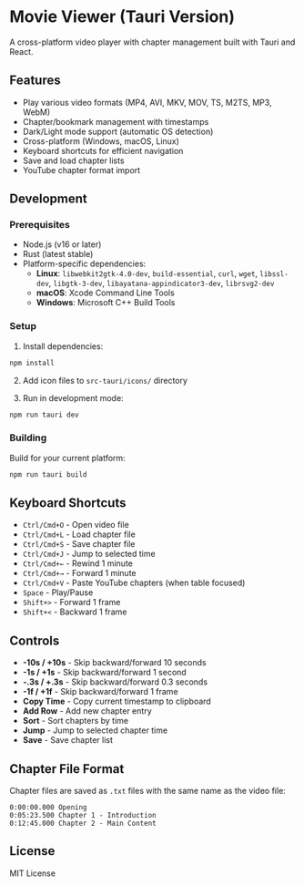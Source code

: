 # Movie Viewer (Tauri Version)

A cross-platform video player with chapter management built with Tauri and React.

## Features

- Play various video formats (MP4, AVI, MKV, MOV, TS, M2TS, MP3, WebM)
- Chapter/bookmark management with timestamps
- Dark/Light mode support (automatic OS detection)
- Cross-platform (Windows, macOS, Linux)
- Keyboard shortcuts for efficient navigation
- Save and load chapter lists
- YouTube chapter format import

## Development

### Prerequisites

- Node.js (v16 or later)
- Rust (latest stable)
- Platform-specific dependencies:
  - **Linux**: `libwebkit2gtk-4.0-dev`, `build-essential`, `curl`, `wget`, `libssl-dev`, `libgtk-3-dev`, `libayatana-appindicator3-dev`, `librsvg2-dev`
  - **macOS**: Xcode Command Line Tools
  - **Windows**: Microsoft C++ Build Tools

### Setup

1. Install dependencies:
```bash
npm install
```

2. Add icon files to `src-tauri/icons/` directory

3. Run in development mode:
```bash
npm run tauri dev
```

### Building

Build for your current platform:
```bash
npm run tauri build
```

## Keyboard Shortcuts

- `Ctrl/Cmd+O` - Open video file
- `Ctrl/Cmd+L` - Load chapter file
- `Ctrl/Cmd+S` - Save chapter file
- `Ctrl/Cmd+J` - Jump to selected time
- `Ctrl/Cmd+←` - Rewind 1 minute
- `Ctrl/Cmd+→` - Forward 1 minute
- `Ctrl/Cmd+V` - Paste YouTube chapters (when table focused)
- `Space` - Play/Pause
- `Shift+>` - Forward 1 frame
- `Shift+<` - Backward 1 frame

## Controls

- **-10s / +10s** - Skip backward/forward 10 seconds
- **-1s / +1s** - Skip backward/forward 1 second
- **-.3s / +.3s** - Skip backward/forward 0.3 seconds
- **-1f / +1f** - Skip backward/forward 1 frame
- **Copy Time** - Copy current timestamp to clipboard
- **Add Row** - Add new chapter entry
- **Sort** - Sort chapters by time
- **Jump** - Jump to selected chapter time
- **Save** - Save chapter list

## Chapter File Format

Chapter files are saved as `.txt` files with the same name as the video file:

```
0:00:00.000 Opening
0:05:23.500 Chapter 1 - Introduction
0:12:45.000 Chapter 2 - Main Content
```

## License

MIT License
